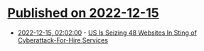# [Published on 2022-12-15](index.md)

* [2022-12-15, 02:02:00](https://news.slashdot.org/story/22/12/14/233259/us-is-seizing-48-websites-in-sting-of-cyberattack-for-hire-services?utm_source=rss1.0mainlinkanon&utm_medium=feed) - [US Is Seizing 48 Websites In Sting of Cyberattack-For-Hire Services](https://news.slashdot.org/story/22/12/14/233259/us-is-seizing-48-websites-in-sting-of-cyberattack-for-hire-services?utm_source=rss1.0mainlinkanon&utm_medium=feed)
